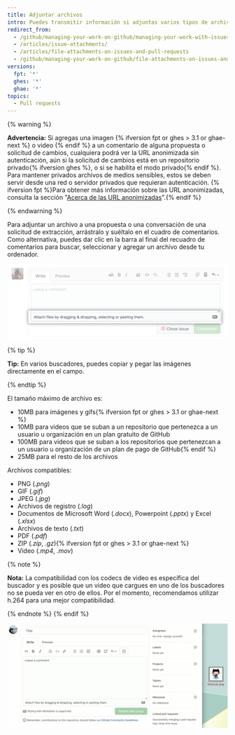 ```yaml
---
title: Adjuntar archivos
intro: Puedes transmitir información si adjuntas varios tipos de archivo a tus propuestas y solicitudes de cambio.
redirect_from:
  - /github/managing-your-work-on-github/managing-your-work-with-issues-and-pull-requests/file-attachments-on-issues-and-pull-requests
  - /articles/issue-attachments/
  - /articles/file-attachments-on-issues-and-pull-requests
  - /github/managing-your-work-on-github/file-attachments-on-issues-and-pull-requests
versions:
  fpt: '*'
  ghes: '*'
  ghae: '*'
topics:
  - Pull requests
---
```


{% warning %}

**Advertencia:** Si agregas una imagen {% ifversion fpt or ghes > 3.1 or ghae-next %} o video {% endif %} a un comentario de alguna propuesta o solicitud de cambios, cualquiera podrá ver la URL anonimizada sin autenticación, aún si la solicitud de cambios está en un repositorio privado{% ifversion ghes %}, o si se habilita el modo privado{% endif %}. Para mantener privados archivos de medios sensibles, estos se deben servir desde una red o servidor privados que requieran autenticación. {% ifversion fpt %}Para obtener más información sobre las URL anonimizadas, consulta la sección "[Acerca de las URL anonimizadas](/github/authenticating-to-github/about-anonymized-urls)".{% endif %}

{% endwarning %}

Para adjuntar un archivo a una propuesta o una conversación de una solicitud de extracción, arrástralo y suéltalo en el cuadro de comentarios. Como alternativa, puedes dar clic en la barra al final del recuadro de comentarios para buscar, seleccionar y agregar un archivo desde tu ordenador.

![Seleccionar adjuntos desde el ordenador](/assets/images/help/pull_requests/select-bar.png)

{% tip %}

**Tip:** En varios buscadores, puedes copiar y pegar las imágenes directamente en el campo.

{% endtip %}

El tamaño máximo de archivo es:
- 10MB para imágenes y gifs{% ifversion fpt or ghes > 3.1 or ghae-next %}
- 10MB para videos que se suban a un repositorio que pertenezca a un usuario u organización en un plan gratuito de GitHub
- 100MB para videos que se suban a los repositorios que pertenezcan a un usuario u organización de un plan de pago de GitHub{% endif %}
- 25MB para el resto de los archivos

Archivos compatibles:

* PNG (*.png*)
* GIF (*.gif*)
* JPEG (*.jpg*)
* Archivos de registro (*.log*)
* Documentos de Microsoft Word (*.docx*), Powerpoint (*.pptx*) y Excel (*.xlsx*)
* Archivos de texto (*.txt*)
* PDF (*.pdf*)
* ZIP (*.zip*, *.gz*){% ifversion fpt or ghes > 3.1 or ghae-next %}
* Video (*.mp4*, *.mov*)

{% note %}

**Nota:** La compatibilidad con los codecs de video es específica del buscador y es posible que un video que cargues en uno de los buscadores no se pueda ver en otro de ellos. Por el momento, recomendamos utilizar h.264 para una mejor compatibilidad.

{% endnote %}
{% endif %}

![GIF animados adjuntos](/assets/images/help/pull_requests/dragging_images.gif)
